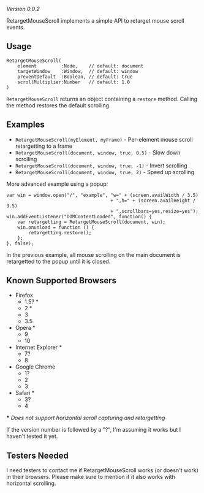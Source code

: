 *Version 0.0.2*

RetargetMouseScroll implements a simple API to retarget mouse scroll events.

Usage
-----

    RetargetMouseScroll(
        element         :Node,    // default: document
        targetWindow    :Window,  // default: window
        preventDefault  :Boolean, // default: true
        scrollMultiplier:Number   // default: 1.0
    )

`RetargetMouseScroll` returns an object containing a `restore` method. Calling the method restores the default scrolling.

Examples
--------

 * `RetargetMouseScroll(myElement, myFrame)` - Per-element mouse scroll retargetting to a frame
 * `RetargetMouseScroll(document, window, true, 0.5)` - Slow down scrolling
 * `RetargetMouseScroll(document, window, true, -1)` - Invert scrolling
 * `RetargetMouseScroll(document, window, true, 2)` - Speed up scrolling

More advanced example using a popup:

    var win = window.open("/", "example", "w=" + (screen.availWidth / 3.5)
                                          + ",h=" + (screen.availHeight / 3.5)
                                          + ",scrollbars=yes,resize=yes");
    win.addEventListener("DOMContentLoaded", function() {
        var retargetting = RetargetMouseScroll(document, win);
        win.onunload = function () {
    	    retargetting.restore();
        };
    }, false);

In the previous example, all mouse scrolling on the main document is retargetted to the popup until it is closed.

Known Supported Browsers
--------------------

* Firefox
   * 1.5? \*
   * 2 \*
   * 3
   * 3.5
* Opera \*
   * 9
   * 10
* Internet Explorer \*
   * 7?
   * 8
* Google Chrome
   * 1?
   * 2
   * 3
* Safari \*
   * 3?
   * 4

**\*** *Does not support horizontal scroll capturing and retargetting*

If the version number is followed by a "?", I'm assuming it works but I haven't tested it yet.

Testers Needed
--------------

I need testers to contact me if RetargetMouseScroll works (or doesn't work) in their browsers. Please make sure to mention if it also works with horizontal scrolling.

